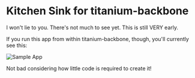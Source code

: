 # Kitchen Sink for titanium-backbone

I won't lie to you. There's not much to see yet. This is still VERY
early.

If you run this app from within titanium-backbone, though, you'll currently see this:

![Sample App](https://raw.github.com/wiki/trabian/titanium-backbone-ks/github_app_screenshot.jpg)

Not bad considering how little code is required to create it!
